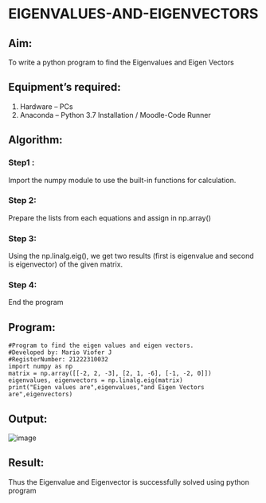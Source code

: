 # EIGENVALUES-AND-EIGENVECTORS
## Aim:
To write a python program to find the Eigenvalues and Eigen Vectors
## Equipment’s required:
1. 	Hardware – PCs
2. 	Anaconda – Python 3.7 Installation / Moodle-Code Runner
## Algorithm:
### Step1 : 
Import the numpy module to use the built-in functions for calculation.
### Step 2: 
Prepare the lists from each equations and assign in np.array()
### Step 3: 
Using the np.linalg.eig(),  we get two results (first is eigenvalue and second is eigenvector) of the given matrix.
### Step 4: 
End the program


## Program:
~~~
#Program to find the eigen values and eigen vectors.
#Developed by: Mario Viofer J
#RegisterNumber: 21222310032
import numpy as np
matrix = np.array([[-2, 2, -3], [2, 1, -6], [-1, -2, 0]])
eigenvalues, eigenvectors = np.linalg.eig(matrix)
print("Eigen values are",eigenvalues,"and Eigen Vectors are",eigenvectors)
~~~
## Output:
![image](https://github.com/Mario-Viofer-J/EIGENVALUES-AND-EIGENVECTORS/assets/144979232/dd712d99-da2c-400a-bf29-ad4da39fdf62)

## Result:
Thus the Eigenvalue and Eigenvector is successfully solved using python program
